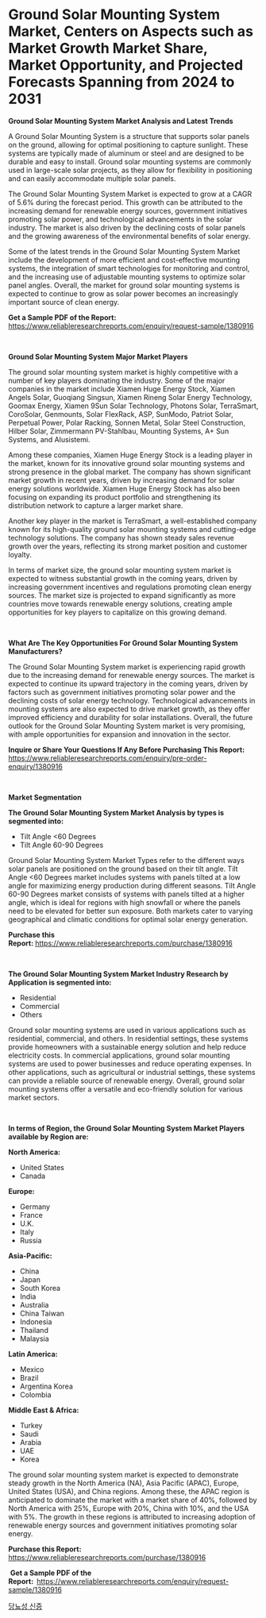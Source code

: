 <p><h1>Ground Solar Mounting System Market, Centers on Aspects such as Market Growth Market Share, Market Opportunity, and Projected Forecasts Spanning from 2024 to 2031</h1></p><p><strong>Ground Solar Mounting System Market Analysis and Latest Trends</strong></p>
<p><p>A Ground Solar Mounting System is a structure that supports solar panels on the ground, allowing for optimal positioning to capture sunlight. These systems are typically made of aluminum or steel and are designed to be durable and easy to install. Ground solar mounting systems are commonly used in large-scale solar projects, as they allow for flexibility in positioning and can easily accommodate multiple solar panels.</p><p>The Ground Solar Mounting System Market is expected to grow at a CAGR of 5.6% during the forecast period. This growth can be attributed to the increasing demand for renewable energy sources, government initiatives promoting solar power, and technological advancements in the solar industry. The market is also driven by the declining costs of solar panels and the growing awareness of the environmental benefits of solar energy.</p><p>Some of the latest trends in the Ground Solar Mounting System Market include the development of more efficient and cost-effective mounting systems, the integration of smart technologies for monitoring and control, and the increasing use of adjustable mounting systems to optimize solar panel angles. Overall, the market for ground solar mounting systems is expected to continue to grow as solar power becomes an increasingly important source of clean energy.</p></p>
<p><strong>Get a Sample PDF of the Report:&nbsp;</strong> <a href="https://www.reliableresearchreports.com/enquiry/request-sample/1380916">https://www.reliableresearchreports.com/enquiry/request-sample/1380916</a></p>
<p>&nbsp;</p>
<p><strong>Ground Solar Mounting System Major Market Players</strong></p>
<p><p>The ground solar mounting system market is highly competitive with a number of key players dominating the industry. Some of the major companies in the market include Xiamen Huge Energy Stock, Xiamen Angels Solar, Guoqiang Singsun, Xiamen Rineng Solar Energy Technology, Goomax Energy, Xiamen 9Sun Solar Technology, Photons Solar, TerraSmart, CoroSolar, Genmounts, Solar FlexRack, ASP, SunModo, Patriot Solar, Perpetual Power, Polar Racking, Sonnen Metal, Solar Steel Construction, Hilber Solar, Zimmermann PV-Stahlbau, Mounting Systems, A+ Sun Systems, and Alusistemi.</p><p>Among these companies, Xiamen Huge Energy Stock is a leading player in the market, known for its innovative ground solar mounting systems and strong presence in the global market. The company has shown significant market growth in recent years, driven by increasing demand for solar energy solutions worldwide. Xiamen Huge Energy Stock has also been focusing on expanding its product portfolio and strengthening its distribution network to capture a larger market share.</p><p>Another key player in the market is TerraSmart, a well-established company known for its high-quality ground solar mounting systems and cutting-edge technology solutions. The company has shown steady sales revenue growth over the years, reflecting its strong market position and customer loyalty.</p><p>In terms of market size, the ground solar mounting system market is expected to witness substantial growth in the coming years, driven by increasing government incentives and regulations promoting clean energy sources. The market size is projected to expand significantly as more countries move towards renewable energy solutions, creating ample opportunities for key players to capitalize on this growing demand.</p></p>
<p>&nbsp;</p>
<p><strong>What Are The Key Opportunities For Ground Solar Mounting System Manufacturers?</strong></p>
<p><p>The Ground Solar Mounting System market is experiencing rapid growth due to the increasing demand for renewable energy sources. The market is expected to continue its upward trajectory in the coming years, driven by factors such as government initiatives promoting solar power and the declining costs of solar energy technology. Technological advancements in mounting systems are also expected to drive market growth, as they offer improved efficiency and durability for solar installations. Overall, the future outlook for the Ground Solar Mounting System market is very promising, with ample opportunities for expansion and innovation in the sector.</p></p>
<p><strong>Inquire or Share Your Questions If Any Before Purchasing This Report:</strong> <a href="https://www.reliableresearchreports.com/enquiry/pre-order-enquiry/1380916">https://www.reliableresearchreports.com/enquiry/pre-order-enquiry/1380916</a></p>
<p>&nbsp;</p>
<p><strong>Market Segmentation</strong></p>
<p><strong>The Ground Solar Mounting System Market Analysis by types is segmented into:</strong></p>
<p><ul><li>Tilt Angle <60 Degrees</li><li>Tilt Angle 60-90 Degrees</li></ul></p>
<p><p>Ground Solar Mounting System Market Types refer to the different ways solar panels are positioned on the ground based on their tilt angle. Tilt Angle <60 Degrees market includes systems with panels tilted at a low angle for maximizing energy production during different seasons. Tilt Angle 60-90 Degrees market consists of systems with panels tilted at a higher angle, which is ideal for regions with high snowfall or where the panels need to be elevated for better sun exposure. Both markets cater to varying geographical and climatic conditions for optimal solar energy generation.</p></p>
<p><strong>Purchase this Report:&nbsp;</strong><a href="https://www.reliableresearchreports.com/purchase/1380916">https://www.reliableresearchreports.com/purchase/1380916</a></p>
<p>&nbsp;</p>
<p><strong>The Ground Solar Mounting System Market Industry Research by Application is segmented into:</strong></p>
<p><ul><li>Residential</li><li>Commercial</li><li>Others</li></ul></p>
<p><p>Ground solar mounting systems are used in various applications such as residential, commercial, and others. In residential settings, these systems provide homeowners with a sustainable energy solution and help reduce electricity costs. In commercial applications, ground solar mounting systems are used to power businesses and reduce operating expenses. In other applications, such as agricultural or industrial settings, these systems can provide a reliable source of renewable energy. Overall, ground solar mounting systems offer a versatile and eco-friendly solution for various market sectors.</p></p>
<p>&nbsp;</p>
<p><strong>In terms of Region, the Ground Solar Mounting System Market Players available by Region are:</strong></p>
<p>
    <p> <strong> North America: </strong>
        <ul>
            <li>United States</li>
            <li>Canada</li>
        </ul>
        </p> 
    <p> <strong> Europe: </strong>
        <ul>
            <li>Germany</li>
            <li>France</li>
            <li>U.K.</li>
            <li>Italy</li>
            <li>Russia</li>
        </ul>
        </p> 
    <p> <strong> Asia-Pacific: </strong>
        <ul>
            <li>China</li>
            <li>Japan</li>
            <li>South Korea</li>
            <li>India</li>
            <li>Australia</li>
            <li>China Taiwan</li>
            <li>Indonesia</li>
            <li>Thailand</li>
            <li>Malaysia</li>
        </ul>
        </p> 
    <p> <strong> Latin America: </strong>
        <ul>
            <li>Mexico</li>
            <li>Brazil</li>
            <li>Argentina Korea</li>
            <li>Colombia</li>
        </ul>
        </p> 
    <p> <strong> Middle East & Africa: </strong>
        <ul>
            <li>Turkey</li>
            <li>Saudi</li>
            <li>Arabia</li>
            <li>UAE</li>
            <li>Korea</li>
        </ul>
    </p>
    </p>
<p><p>The ground solar mounting system market is expected to demonstrate steady growth in the North America (NA), Asia Pacific (APAC), Europe, United States (USA), and China regions. Among these, the APAC region is anticipated to dominate the market with a market share of 40%, followed by North America with 25%, Europe with 20%, China with 10%, and the USA with 5%. The growth in these regions is attributed to increasing adoption of renewable energy sources and government initiatives promoting solar energy.</p></p>
<p><strong>Purchase this Report: </strong><a href="https://www.reliableresearchreports.com/purchase/1380916">https://www.reliableresearchreports.com/purchase/1380916</a></p>
<p>&nbsp;<strong>Get a Sample PDF of the Report:&nbsp;&nbsp;</strong><a href="https://www.reliableresearchreports.com/enquiry/request-sample/1380916">https://www.reliableresearchreports.com/enquiry/request-sample/1380916</a></p>
<p><strong></strong></p>
<p><p><a href="https://github.com/crfsywufhm81415/Market-Research-Report-List-1/blob/main/159605114825.md">당뇨성 신증</a></p></p>